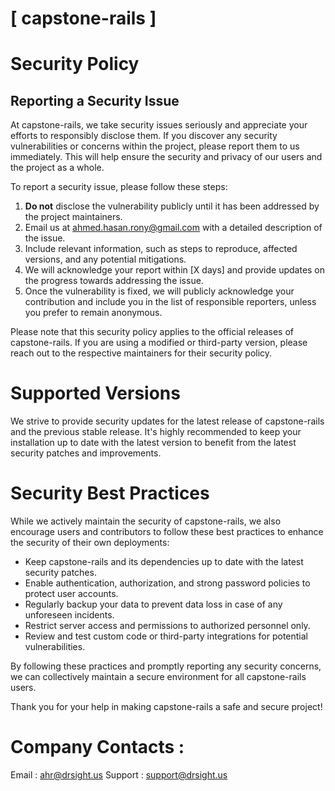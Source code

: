 # [ capstone-rails ]

# Security Policy

## Reporting a Security Issue

At capstone-rails, we take security issues seriously and appreciate your efforts to responsibly disclose them. If you discover any security vulnerabilities or concerns within the project, please report them to us immediately. This will help ensure the security and privacy of our users and the project as a whole.

To report a security issue, please follow these steps:

1. **Do not** disclose the vulnerability publicly until it has been addressed by the project maintainers.
2. Email us at [ahmed.hasan.rony@gmail.com](mailto:ahmed.hasan.rony@gmail.com) with a detailed description of the issue.
3. Include relevant information, such as steps to reproduce, affected versions, and any potential mitigations.
4. We will acknowledge your report within [X days] and provide updates on the progress towards addressing the issue.
5. Once the vulnerability is fixed, we will publicly acknowledge your contribution and include you in the list of responsible reporters, unless you prefer to remain anonymous.

Please note that this security policy applies to the official releases of capstone-rails. If you are using a modified or third-party version, please reach out to the respective maintainers for their security policy.

# Supported Versions

We strive to provide security updates for the latest release of capstone-rails and the previous stable release. It's highly recommended to keep your installation up to date with the latest version to benefit from the latest security patches and improvements.

# Security Best Practices

While we actively maintain the security of capstone-rails, we also encourage users and contributors to follow these best practices to enhance the security of their own deployments:

- Keep capstone-rails and its dependencies up to date with the latest security patches.
- Enable authentication, authorization, and strong password policies to protect user accounts.
- Regularly backup your data to prevent data loss in case of any unforeseen incidents.
- Restrict server access and permissions to authorized personnel only.
- Review and test custom code or third-party integrations for potential vulnerabilities.

By following these practices and promptly reporting any security concerns, we can collectively maintain a secure environment for all capstone-rails users.

Thank you for your help in making capstone-rails a safe and secure project!

# Company Contacts : 
Email : [ahr@drsight.us](mailto:ahr@drsight.us)
Support : [support@drsight.us](mailto:support@drsight.us)


